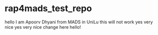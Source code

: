 # rap4mads_test_repo
hello I am Apoorv Dhyani from MADS in UniLu this will not work
yes very nice
yes very nice change here
hello!
